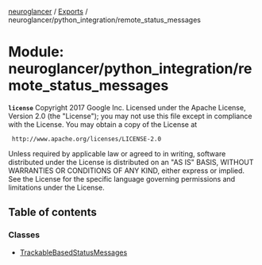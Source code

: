 [neuroglancer](../README.md) / [Exports](../modules.md) / neuroglancer/python\_integration/remote\_status\_messages

# Module: neuroglancer/python\_integration/remote\_status\_messages

**`license`**
Copyright 2017 Google Inc.
Licensed under the Apache License, Version 2.0 (the "License");
you may not use this file except in compliance with the License.
You may obtain a copy of the License at

     http://www.apache.org/licenses/LICENSE-2.0

Unless required by applicable law or agreed to in writing, software
distributed under the License is distributed on an "AS IS" BASIS,
WITHOUT WARRANTIES OR CONDITIONS OF ANY KIND, either express or implied.
See the License for the specific language governing permissions and
limitations under the License.

## Table of contents

### Classes

- [TrackableBasedStatusMessages](../classes/neuroglancer_python_integration_remote_status_messages.TrackableBasedStatusMessages.md)
